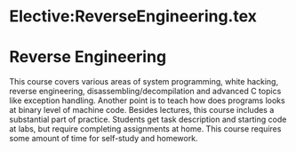 






Elective:ReverseEngineering.tex
===============================






Reverse Engineering
===================


This course covers various areas of system programming, white hacking, reverse engineering, disassembling/decompilation and advanced C topics like exception handling. Another point is to teach how does programs looks at binary level of machine code. Besides lectures, this course includes a substantial part of practice. Students get task description and starting code at labs, but require completing assignments at home. This course requires some amount of time for self-study and homework.











